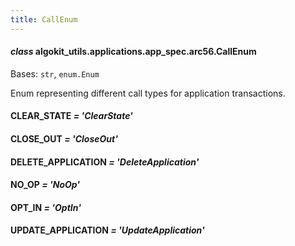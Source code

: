 ```yaml
---
title: CallEnum
---
```

#### *class* algokit_utils.applications.app_spec.arc56.CallEnum

Bases: `str`, `enum.Enum`

Enum representing different call types for application transactions.

#### CLEAR_STATE *= 'ClearState'*

#### CLOSE_OUT *= 'CloseOut'*

#### DELETE_APPLICATION *= 'DeleteApplication'*

#### NO_OP *= 'NoOp'*

#### OPT_IN *= 'OptIn'*

#### UPDATE_APPLICATION *= 'UpdateApplication'*